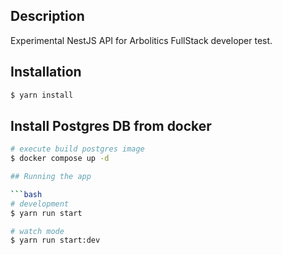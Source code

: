 ## Description

Experimental NestJS API for Arbolitics FullStack developer test.

## Installation

```bash
$ yarn install
```

## Install Postgres DB from docker

```bash
# execute build postgres image
$ docker compose up -d

## Running the app

```bash
# development
$ yarn run start

# watch mode
$ yarn run start:dev
```
